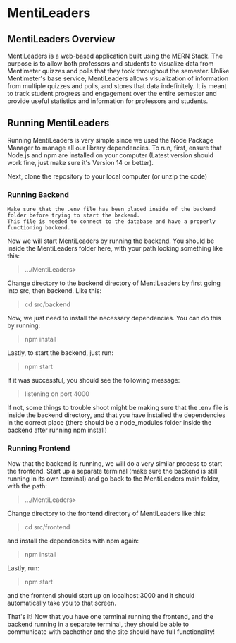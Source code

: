 # MentiLeaders
## MentiLeaders Overview
MentiLeaders is a web-based application built using the MERN Stack. The purpose is to allow both professors and students to visualize data
from Mentimeter quizzes and polls that they took throughout the semester. Unlike Mentimeter's base service, MentiLeaders allows visualization of
information from multiple quizzes and polls, and stores that data indefinitely. It is meant to track student progress and engagement over the entire
semester and provide useful statistics and information for professors and students.

## Running MentiLeaders
Running MentiLeaders is very simple since we used the Node Package Manager to manage all our library dependencies. To run, first, ensure that Node.js
and npm are installed on your computer (Latest version should work fine, just make sure it's Version 14 or better).

Next, clone the repository to your local computer (or unzip the code)

### Running Backend

```
Make sure that the .env file has been placed inside of the backend folder before trying to start the backend. 
This file is needed to connect to the database and have a properly functioning backend.
```

Now we will start MentiLeaders by running the backend. You should be inside the MentiLeaders folder here, with your path looking something like this:
> .../MentiLeaders>

Change directory to the backend directory of MentiLeaders by first going into src, then backend. Like this:
> cd src/backend

Now, we just need to install the necessary dependencies. You can do this by running:
> npm install

Lastly, to start the backend, just run:
> npm start

If it was successful, you should see the following message:
> listening on port 4000

If not, some things to trouble shoot might be making sure that the .env file is inside the backend directory, and that you have installed the dependencies in the correct place (there should be a node_modules folder inside the backend after running npm install)

### Running Frontend
Now that the backend is running, we will do a very similar process to start the frontend.
Start up a separate terminal (make sure the backend is still running in its own terminal) and go back to the MentiLeaders main folder, with the path:
> .../MentiLeaders>

Change directory to the frontend directory of MentiLeaders like this:
> cd src/frontend

and install the dependencies with npm again:
> npm install

Lastly, run:
> npm start

and the frontend should start up on localhost:3000 and it should automatically take you to that screen.

That's it! Now that you have one terminal running the frontend, and the backend running in a separate terminal, they should be able to communicate with eachother and the site should have full functionality!